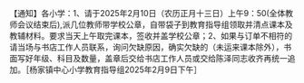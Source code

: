 【通知】各小学：1、请于2025年2月10日（农历正月十三日）上午9：50(全体教师会议结束后),派几位教师带学校公章，自带袋子到教育指导组领取并清点课本及教辅材料。要求当天上午取完课本，签收并盖学校公章；2、如果与订单不相符的请当场与书店工作人员联系，询问欠缺原因，确实欠缺的（未运来课本除外），书面写好年级、科目及数量，盖章后交给书店工作人员或交给陈泽同志收齐再统一追加。［杨家镇中心小学教育指导组2025年2月9日下午］